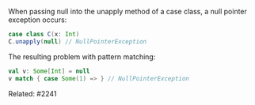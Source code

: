 When passing null into the unapply method of a case class, a null pointer exception occurs:
```scala
case class C(x: Int)
C.unapply(null) // NullPointerException
```

The resulting problem with pattern matching:
```scala
val v: Some[Int] = null
v match { case Some(1) => } // NullPointerException
```

Related: #2241
